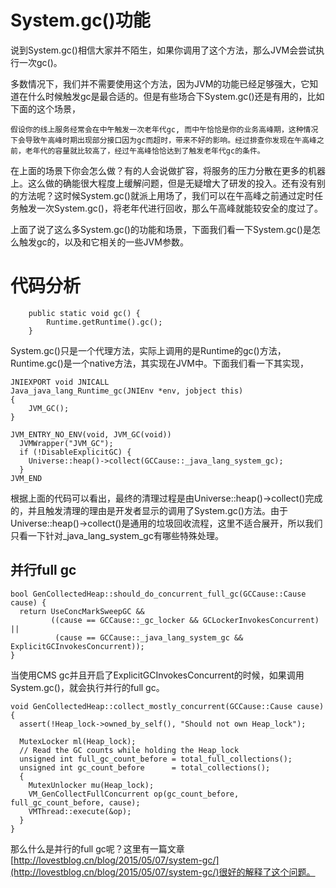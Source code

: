 # System.gc()功能
说到System.gc()相信大家并不陌生，如果你调用了这个方法，那么JVM会尝试执行一次gc()。

多数情况下，我们并不需要使用这个方法，因为JVM的功能已经足够强大，它知道在什么时候触发gc是最合适的。但是有些场合下System.gc()还是有用的，比如下面的这个场景，
```
假设你的线上服务经常会在中午触发一次老年代gc, 而中午恰恰是你的业务高峰期，这种情况下会导致午高峰时期出现部分接口因为gc而超时，带来不好的影响。经过排查你发现在午高峰之前，老年代的容量就比较高了，经过午高峰恰恰达到了触发老年代gc的条件。
```
在上面的场景下你会怎么做？有的人会说做扩容，将服务的压力分散在更多的机器上。这么做的确能很大程度上缓解问题，但是无疑增大了研发的投入。还有没有别的方法呢？这时候System.gc()就派上用场了，我们可以在午高峰之前通过定时任务触发一次System.gc()，将老年代进行回收，那么午高峰就能较安全的度过了。

上面了说了这么多System.gc()的功能和场景，下面我们看一下System.gc()是怎么触发gc的，以及和它相关的一些JVM参数。

# 代码分析
```
    public static void gc() {
        Runtime.getRuntime().gc();
    }
```
System.gc()只是一个代理方法，实际上调用的是Runtime的gc()方法，Runtime.gc()是一个native方法，其实现在JVM中。下面我们看一下其实现，
```
JNIEXPORT void JNICALL
Java_java_lang_Runtime_gc(JNIEnv *env, jobject this)
{
    JVM_GC();
}

JVM_ENTRY_NO_ENV(void, JVM_GC(void))
  JVMWrapper("JVM_GC");
  if (!DisableExplicitGC) {
    Universe::heap()->collect(GCCause::_java_lang_system_gc);
  }
JVM_END
```
根据上面的代码可以看出，最终的清理过程是由Universe::heap()->collect()完成的，并且触发清理的理由是开发者显示的调用了System.gc()方法。由于Universe::heap()->collect()是通用的垃圾回收流程，这里不适合展开，所以我们只看一下针对_java_lang_system_gc有哪些特殊处理。

## 并行full gc
```
bool GenCollectedHeap::should_do_concurrent_full_gc(GCCause::Cause cause) {
  return UseConcMarkSweepGC &&
         ((cause == GCCause::_gc_locker && GCLockerInvokesConcurrent) ||
          (cause == GCCause::_java_lang_system_gc && ExplicitGCInvokesConcurrent));
}
```
当使用CMS gc并且开启了ExplicitGCInvokesConcurrent的时候，如果调用System.gc()，就会执行并行的full gc。
```
void GenCollectedHeap::collect_mostly_concurrent(GCCause::Cause cause) {
  assert(!Heap_lock->owned_by_self(), "Should not own Heap_lock");

  MutexLocker ml(Heap_lock);
  // Read the GC counts while holding the Heap_lock
  unsigned int full_gc_count_before = total_full_collections();
  unsigned int gc_count_before      = total_collections();
  {
    MutexUnlocker mu(Heap_lock);
    VM_GenCollectFullConcurrent op(gc_count_before, full_gc_count_before, cause);
    VMThread::execute(&op);
  }
}
```
那么什么是并行的full gc呢？这里有一篇文章[http://lovestblog.cn/blog/2015/05/07/system-gc/](http://lovestblog.cn/blog/2015/05/07/system-gc/)很好的解释了这个问题。

